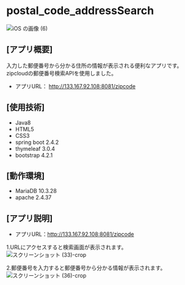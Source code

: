 # postal_code_addressSearch
![iOS の画像 (6)](https://user-images.githubusercontent.com/83486993/149624025-b8a74a33-982b-45b3-8def-bc4210e1d9bd.png)


## [アプリ概要]
入力した郵便番号から分かる住所の情報が表示される便利なアプリです。  
zipcloudの郵便番号検索APIを使用しました。
* アプリURL： http://133.167.92.108:8081/zipcode

## [使用技術]
* Java8
* HTML5
* CSS3
* spring boot 2.4.2
* thymeleaf 3.0.4
* bootstrap 4.2.1

## [動作環境]
* MariaDB 10.3.28
* apache 2.4.37

## [アプリ説明] ##
* アプリURL：http://133.167.92.108:8081/zipcode

1.URLにアクセスすると検索画面が表示されます。
![スクリーンショット (33)-crop](https://user-images.githubusercontent.com/83486993/136502160-e4e35cc3-477c-4bda-bb33-ad427c0f341b.png)

2.郵便番号を入力すると郵便番号から分かる情報が表示されます。
![スクリーンショット (36)-crop](https://user-images.githubusercontent.com/83486993/136502204-bddf4b16-e968-4e5c-baef-3dceceddf7b7.png)


 
